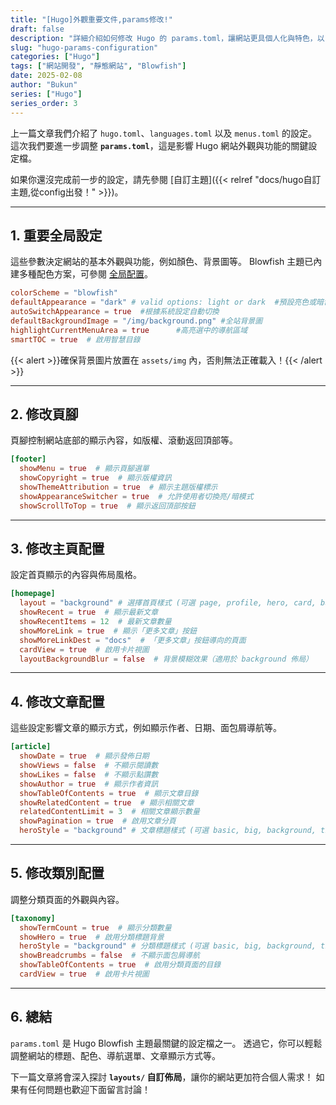 ```yaml
---
title: "[Hugo]外觀重要文件,params修改!"
draft: false
description: "詳細介紹如何修改 Hugo 的 params.toml，讓網站更具個人化與特色，以 Blowfish 為範例。"
slug: "hugo-params-configuration"
categories: ["Hugo"]
tags: ["網站開發", "靜態網站", "Blowfish"]
date: 2025-02-08
author: "Bukun"
series: ["Hugo"]
series_order: 3
---
```


上一篇文章我們介紹了 `hugo.toml`、`languages.toml` 以及 `menus.toml` 的設定。
這次我們要進一步調整 **`params.toml`**，這是影響 Hugo 網站外觀與功能的關鍵設定檔。

如果你還沒完成前一步的設定，請先參閱 [自訂主題]({{< relref "docs/hugo自訂主題,從config出發！" >}})。

---

## 1. 重要全局設定

這些參數決定網站的基本外觀與功能，例如顏色、背景圖等。
Blowfish 主題已內建多種配色方案，可參閱 [全局配置](https://blowfish.page/zh-cn/docs/configuration/#%E5%85%A8%E5%B1%80-1)。

```toml
colorScheme = "blowfish"
defaultAppearance = "dark" # valid options: light or dark  #預設亮色或暗色模式
autoSwitchAppearance = true  #根據系統設定自動切換
defaultBackgroundImage = "/img/background.png" #全站背景圖
highlightCurrentMenuArea = true      #高亮選中的導航區域
smartTOC = true  # 啟用智慧目錄
```

{{< alert >}}確保背景圖片放置在 `assets/img` 內，否則無法正確載入！{{< /alert >}}

---

## 2. 修改頁腳

頁腳控制網站底部的顯示內容，如版權、滾動返回頂部等。

```toml
[footer]
  showMenu = true  # 顯示頁腳選單
  showCopyright = true  # 顯示版權資訊
  showThemeAttribution = true  # 顯示主題版權標示
  showAppearanceSwitcher = true  # 允許使用者切換亮/暗模式
  showScrollToTop = true  # 顯示返回頂部按鈕
```

---

## 3. 修改主頁配置

設定首頁顯示的內容與佈局風格。

```toml
[homepage]
  layout = "background" # 選擇首頁樣式 (可選 page, profile, hero, card, background, custom)
  showRecent = true  # 顯示最新文章
  showRecentItems = 12  # 最新文章數量
  showMoreLink = true  # 顯示「更多文章」按鈕
  showMoreLinkDest = "docs"  # 「更多文章」按鈕導向的頁面
  cardView = true  # 啟用卡片視圖
  layoutBackgroundBlur = false  # 背景模糊效果（適用於 background 佈局）
```

---

## 4. 修改文章配置

這些設定影響文章的顯示方式，例如顯示作者、日期、面包屑導航等。

```toml
[article]
  showDate = true  # 顯示發佈日期
  showViews = false  # 不顯示閱讀數
  showLikes = false  # 不顯示點讚數
  showAuthor = true  # 顯示作者資訊
  showTableOfContents = true  # 顯示文章目錄
  showRelatedContent = true  # 顯示相關文章
  relatedContentLimit = 3  # 相關文章顯示數量
  showPagination = true  # 啟用文章分頁
  heroStyle = "background" # 文章標題樣式 (可選 basic, big, background, thumbAndBackground)
```

---

## 5. 修改類別配置

調整分類頁面的外觀與內容。

```toml
[taxonomy]
  showTermCount = true  # 顯示分類數量
  showHero = true  # 啟用分類標題背景
  heroStyle = "background" # 分類標題樣式 (可選 basic, big, background, thumbAndBackground)
  showBreadcrumbs = false  # 不顯示面包屑導航
  showTableOfContents = true  # 啟用分類頁面的目錄
  cardView = true  # 啟用卡片視圖
```

---

## 6. 總結

`params.toml` 是 Hugo Blowfish 主題最關鍵的設定檔之一。
透過它，你可以輕鬆調整網站的標題、配色、導航選單、文章顯示方式等。

下一篇文章將會深入探討 **`layouts/` 自訂佈局**，讓你的網站更加符合個人需求！
如果有任何問題也歡迎下面留言討論！

